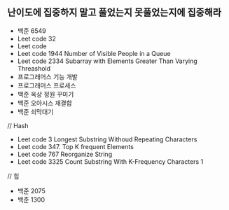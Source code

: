 ## 난이도에 집중하지 말고 풀었는지 못풀었는지에 집중해라
- 백준 6549
- Leet code 32
- Leet code 
- Leet code 1944 Number of Visible People in a Queue
- Leet code 2334 Subarray with Elements Greater Than Varying Threashold
- 프로그래머스 기능 개발
- 프로그래머스 프로세스
- 백준 옥상 정원 꾸미기
- 백준 오아시스 재결합
- 백준 쇠막대기


// Hash
- Leet code 3 Longest Substring Withoud Repeating Characters
- Leet code 347. Top K frequent Elements
- Leet code 767 Reorganize String
- Leet code 3325 Count Substring With K-Frequency Characters 1

// 힙 
- 백준 2075
- 백준 1300